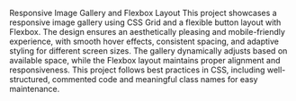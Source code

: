 Responsive Image Gallery and Flexbox Layout
This project showcases a responsive image gallery using CSS Grid and a flexible button layout with Flexbox. 
The design ensures an aesthetically pleasing and mobile-friendly experience, with smooth hover effects, consistent spacing, and adaptive styling for different screen sizes. 
The gallery dynamically adjusts based on available space, while the Flexbox layout maintains proper alignment and responsiveness. 
This project follows best practices in CSS, including well-structured, commented code and meaningful class names for easy maintenance.
